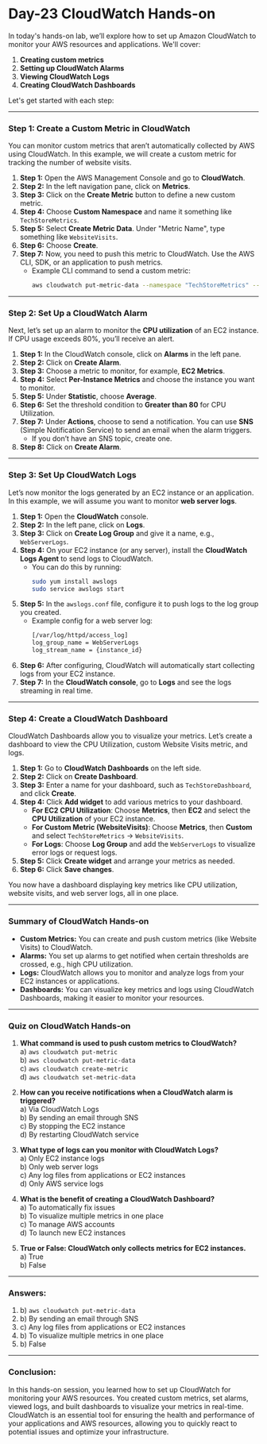 # Day-23 CloudWatch Hands-on

In today's hands-on lab, we’ll explore how to set up Amazon CloudWatch to monitor your AWS resources and applications. We'll cover:

1. **Creating custom metrics**
2. **Setting up CloudWatch Alarms**
3. **Viewing CloudWatch Logs**
4. **Creating CloudWatch Dashboards**

Let's get started with each step:

---

### **Step 1: Create a Custom Metric in CloudWatch**

You can monitor custom metrics that aren’t automatically collected by AWS using CloudWatch. In this example, we will create a custom metric for tracking the number of website visits.

1. **Step 1:** Open the AWS Management Console and go to **CloudWatch**.
2. **Step 2:** In the left navigation pane, click on **Metrics**.
3. **Step 3:** Click on the **Create Metric** button to define a new custom metric.
4. **Step 4:** Choose **Custom Namespace** and name it something like `TechStoreMetrics`.
5. **Step 5:** Select **Create Metric Data**. Under "Metric Name", type something like `WebsiteVisits`.
6. **Step 6:** Choose **Create**.
7. **Step 7:** Now, you need to push this metric to CloudWatch. Use the AWS CLI, SDK, or an application to push metrics.
    - Example CLI command to send a custom metric:
      ```bash
      aws cloudwatch put-metric-data --namespace "TechStoreMetrics" --metric-name "WebsiteVisits" --value 10 --unit "Count"
      ```

---

### **Step 2: Set Up a CloudWatch Alarm**

Next, let’s set up an alarm to monitor the **CPU utilization** of an EC2 instance. If CPU usage exceeds 80%, you’ll receive an alert.

1. **Step 1:** In the CloudWatch console, click on **Alarms** in the left pane.
2. **Step 2:** Click on **Create Alarm**.
3. **Step 3:** Choose a metric to monitor, for example, **EC2 Metrics**.
4. **Step 4:** Select **Per-Instance Metrics** and choose the instance you want to monitor.
5. **Step 5:** Under **Statistic**, choose **Average**.
6. **Step 6:** Set the threshold condition to **Greater than 80** for CPU Utilization.
7. **Step 7:** Under **Actions**, choose to send a notification. You can use **SNS** (Simple Notification Service) to send an email when the alarm triggers.
    - If you don’t have an SNS topic, create one.
8. **Step 8:** Click on **Create Alarm**.

---

### **Step 3: Set Up CloudWatch Logs**

Let’s now monitor the logs generated by an EC2 instance or an application. In this example, we will assume you want to monitor **web server logs**.

1. **Step 1:** Open the **CloudWatch** console.
2. **Step 2:** In the left pane, click on **Logs**.
3. **Step 3:** Click on **Create Log Group** and give it a name, e.g., `WebServerLogs`.
4. **Step 4:** On your EC2 instance (or any server), install the **CloudWatch Logs Agent** to send logs to CloudWatch.
    - You can do this by running:
      ```bash
      sudo yum install awslogs
      sudo service awslogs start
      ```
5. **Step 5:** In the `awslogs.conf` file, configure it to push logs to the log group you created.
    - Example config for a web server log:
      ```bash
      [/var/log/httpd/access_log]
      log_group_name = WebServerLogs
      log_stream_name = {instance_id}
      ```
6. **Step 6:** After configuring, CloudWatch will automatically start collecting logs from your EC2 instance.
7. **Step 7:** In the **CloudWatch console**, go to **Logs** and see the logs streaming in real time.

---

### **Step 4: Create a CloudWatch Dashboard**

CloudWatch Dashboards allow you to visualize your metrics. Let’s create a dashboard to view the CPU Utilization, custom Website Visits metric, and logs.

1. **Step 1:** Go to **CloudWatch Dashboards** on the left side.
2. **Step 2:** Click on **Create Dashboard**.
3. **Step 3:** Enter a name for your dashboard, such as `TechStoreDashboard`, and click **Create**.
4. **Step 4:** Click **Add widget** to add various metrics to your dashboard.
    - **For EC2 CPU Utilization**: Choose **Metrics**, then **EC2** and select the **CPU Utilization** of your EC2 instance.
    - **For Custom Metric (WebsiteVisits)**: Choose **Metrics**, then **Custom** and select `TechStoreMetrics` → `WebsiteVisits`.
    - **For Logs**: Choose **Log Group** and add the `WebServerLogs` to visualize error logs or request logs.
5. **Step 5:** Click **Create widget** and arrange your metrics as needed.
6. **Step 6:** Click **Save changes**.

You now have a dashboard displaying key metrics like CPU utilization, website visits, and web server logs, all in one place.

---

### **Summary of CloudWatch Hands-on**

- **Custom Metrics:** You can create and push custom metrics (like Website Visits) to CloudWatch.
- **Alarms:** You set up alarms to get notified when certain thresholds are crossed, e.g., high CPU utilization.
- **Logs:** CloudWatch allows you to monitor and analyze logs from your EC2 instances or applications.
- **Dashboards:** You can visualize key metrics and logs using CloudWatch Dashboards, making it easier to monitor your resources.

---

### **Quiz on CloudWatch Hands-on**

1. **What command is used to push custom metrics to CloudWatch?**  
   a) `aws cloudwatch put-metric`  
   b) `aws cloudwatch put-metric-data`  
   c) `aws cloudwatch create-metric`  
   d) `aws cloudwatch set-metric-data`

2. **How can you receive notifications when a CloudWatch alarm is triggered?**  
   a) Via CloudWatch Logs  
   b) By sending an email through SNS  
   c) By stopping the EC2 instance  
   d) By restarting CloudWatch service

3. **What type of logs can you monitor with CloudWatch Logs?**  
   a) Only EC2 instance logs  
   b) Only web server logs  
   c) Any log files from applications or EC2 instances  
   d) Only AWS service logs

4. **What is the benefit of creating a CloudWatch Dashboard?**  
   a) To automatically fix issues  
   b) To visualize multiple metrics in one place  
   c) To manage AWS accounts  
   d) To launch new EC2 instances

5. **True or False: CloudWatch only collects metrics for EC2 instances.**  
   a) True  
   b) False

---

### **Answers:**
1. b) `aws cloudwatch put-metric-data`  
2. b) By sending an email through SNS  
3. c) Any log files from applications or EC2 instances  
4. b) To visualize multiple metrics in one place  
5. b) False

---

### **Conclusion:**

In this hands-on session, you learned how to set up CloudWatch for monitoring your AWS resources. You created custom metrics, set alarms, viewed logs, and built dashboards to visualize your metrics in real-time. CloudWatch is an essential tool for ensuring the health and performance of your applications and AWS resources, allowing you to quickly react to potential issues and optimize your infrastructure.
